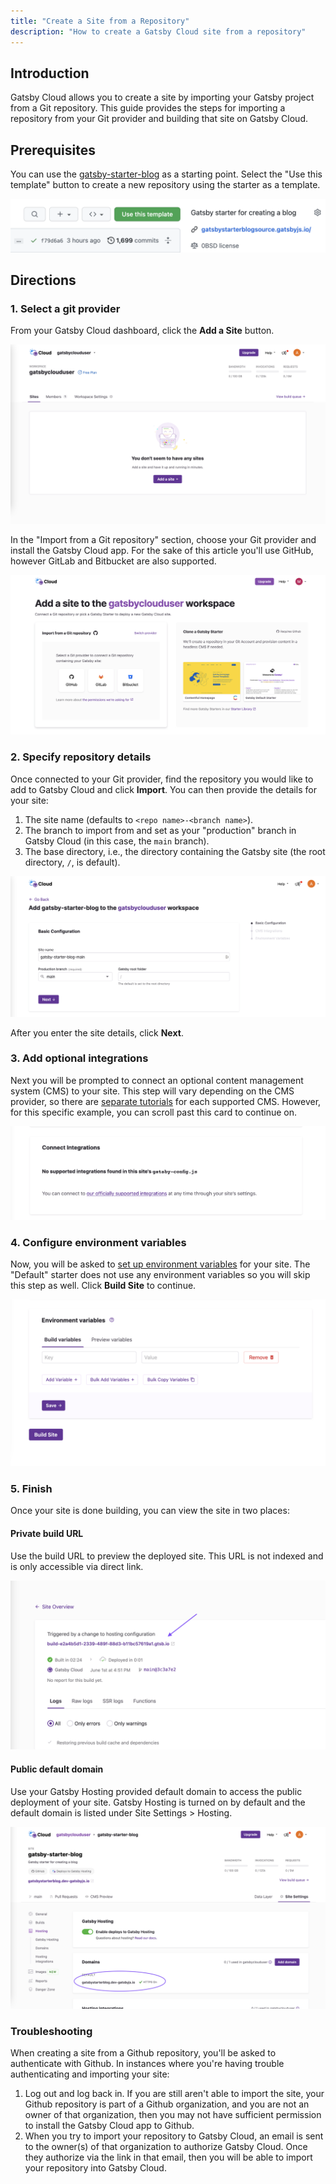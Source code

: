 ```yaml
---
title: "Create a Site from a Repository"
description: "How to create a Gatsby Cloud site from a repository"
---
```


## Introduction

Gatsby Cloud allows you to create a site by importing your Gatsby project from a Git repository. This guide provides the steps for importing a repository from your Git provider and building that site on Gatsby Cloud.

## Prerequisites

You can use the [gatsby-starter-blog](https://github.com/gatsbyjs/gatsby-starter-blog) as a starting point. Select the "Use this template" button to create a new repository using the starter as a template.

![Button to create a new repository from a starter](../../images/use-this-template.png)

## Directions

### 1. Select a git provider

From your Gatsby Cloud dashboard, click the **Add a Site** button.

![Button to add a site from the Gatsby Cloud dashboard](../../images//add-site.png)

In the "Import from a Git repository" section, choose your Git provider and install the Gatsby Cloud app. For the sake of this article you'll use GitHub, however GitLab and Bitbucket are also supported.

![List of Git Providers](../../images/import-from-repo.png)

### 2. Specify repository details

Once connected to your Git provider, find the repository you would like to add to Gatsby Cloud and click **Import**. You can then provide the details for your site:

1. The site name (defaults to `<repo name>-<branch name>`).
1. The branch to import from and set as your "production" branch in Gatsby Cloud (in this case, the `main` branch).
1. The base directory, i.e., the directory containing the Gatsby site (the root directory, `/`, is default).

![Basic site configuration](../../images/basic-configuration.png)

After you enter the site details, click **Next**.

### 3. Add optional integrations

Next you will be prompted to connect an optional content management system (CMS) to your site. This step will vary depending on the CMS provider, so there are [separate tutorials](https://support.gatsbyjs.com/hc/en-us/articles/1500000746742) for each supported CMS. However, for this specific example, you can scroll past this card to continue on.

![No Supported Integrations Found](../../images/no-integrations.png)

### 4. Configure environment variables

Now, you will be asked to [set up environment variables](/docs/reference/cloud/managing-environment-variables) for your site. The "Default" starter does not use any environment variables so you will skip this step as well. Click **Build Site** to continue.

![Section to add environment variables to a new Gatbsy Cloud site](../../images/no-environment-variables.png)

### 5. Finish

Once your site is done building, you can view the site in two places:

#### Private build URL

Use the build URL to preview the deployed site. This URL is not indexed and is only accessible via direct link.

![Gatsby Cloud Private Build URL link](../../images/private-build-link.png)

#### Public default domain

Use your Gatsby Hosting provided default domain to access the public deployment of your site. Gatsby Hosting is turned on by default and the default domain is listed under Site Settings > Hosting.

![Gatsby Cloud default hosting domain](../../images/default-domain.png)

### Troubleshooting

When creating a site from a Github repository, you'll be asked to authenticate with Github. In instances where you're having trouble authenticating and importing your site:

1. Log out and log back in. If you are still aren't able to import the site, your Github repository is part of a Github organization, and you are not an owner of that organization, then you may not have sufficient permission to install the Gatsby Cloud app to Github.
1. When you try to import your repository to Gatsby Cloud, an email is sent to the owner(s) of that organization to authorize Gatsby Cloud. Once they authorize via the link in that email, then you will be able to import your repository into Gatsby Cloud.
